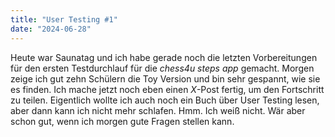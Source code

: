 ```yaml
---
title: "User Testing #1"
date: "2024-06-28"
---
```


Heute war Saunatag und ich habe gerade noch die letzten Vorbereitungen für den ersten Testdurchlauf für die _chess4u steps app_ gemacht. Morgen zeige ich gut zehn Schülern die Toy Version und bin sehr gespannt, wie sie es finden. Ich mache jetzt noch eben einen _X_-Post fertig, um den Fortschritt zu teilen. Eigentlich wollte ich auch noch ein Buch über User Testing lesen, aber dann kann ich nicht mehr schlafen. Hmm. Ich weiß nicht. Wär aber schon gut, wenn ich morgen gute Fragen stellen kann.
